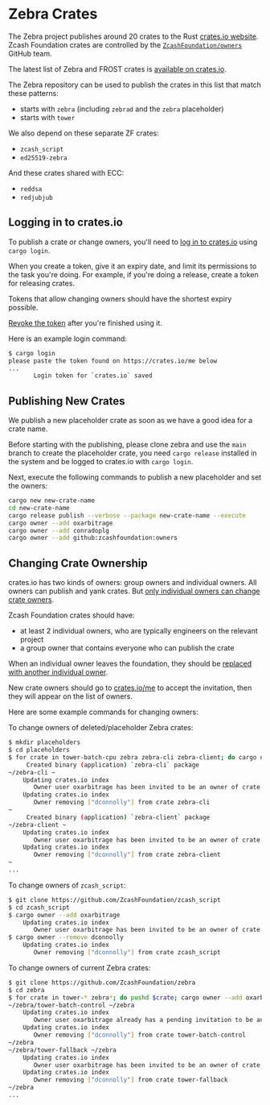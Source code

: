 # Zebra Crates

The Zebra project publishes around 20 crates to the Rust [crates.io website](https://crates.io).
Zcash Foundation crates are controlled by the [`ZcashFoundation/owners`](https://github.com/orgs/ZcashFoundation/teams/owners) GitHub team.

The latest list of Zebra and FROST crates is [available on crates.io](https://crates.io/teams/github:zcashfoundation:owners).

The Zebra repository can be used to publish the crates in this list that match these patterns:
- starts with `zebra` (including `zebrad` and the `zebra` placeholder)
- starts with `tower`

We also depend on these separate ZF crates:
- `zcash_script`
- `ed25519-zebra`

And these crates shared with ECC:
- `reddsa`
- `redjubjub`

## Logging in to crates.io

To publish a crate or change owners, you'll need to [log in to crates.io](https://doc.rust-lang.org/cargo/reference/publishing.html#before-your-first-publish) using `cargo login`.

When you create a token, give it an expiry date, and limit its permissions to the task you're doing. For example, if you're doing a release, create a token for releasing crates.

Tokens that allow changing owners should have the shortest expiry possible.

[Revoke the token](https://crates.io/me) after you're finished using it.

Here is an example login command:
```sh
$ cargo login
please paste the token found on https://crates.io/me below
...
       Login token for `crates.io` saved
```

## Publishing New Crates

We publish a new placeholder crate as soon as we have a good idea for a crate name.

Before starting with the publishing, please clone zebra and use the `main` branch to create the placeholder crate, you need `cargo release` installed in the system and be logged to crates.io with `cargo login`.

Next, execute the following commands to publish a new placeholder and set the owners:
```sh
cargo new new-crate-name
cd new-crate-name
cargo release publish --verbose --package new-crate-name --execute
cargo owner --add oxarbitrage
cargo owner --add conradoplg
cargo owner --add github:zcashfoundation:owners
```

## Changing Crate Ownership

crates.io has two kinds of owners: group owners and individual owners. All owners can publish and yank crates.
But [only individual owners can change crate owners](https://doc.rust-lang.org/cargo/reference/publishing.html#cargo-owner).

Zcash Foundation crates should have:
- at least 2 individual owners, who are typically engineers on the relevant project
- a group owner that contains everyone who can publish the crate

When an individual owner leaves the foundation, they should be [replaced with another individual owner](https://doc.rust-lang.org/cargo/reference/publishing.html#cargo-owner).

New crate owners should go to [crates.io/me](https://crates.io/me) to accept the invitation, then they will appear on the list of owners.

Here are some example commands for changing owners:

To change owners of deleted/placeholder Zebra crates:
```sh
$ mkdir placeholders
$ cd placeholders
$ for crate in tower-batch-cpu zebra zebra-cli zebra-client; do cargo new $crate; pushd $crate; cargo owner --add oxarbitrage; cargo owner --remove dconnolly; popd; done
     Created binary (application) `zebra-cli` package
~/zebra-cli ~
    Updating crates.io index
       Owner user oxarbitrage has been invited to be an owner of crate zebra-cli
    Updating crates.io index
       Owner removing ["dconnolly"] from crate zebra-cli
~
     Created binary (application) `zebra-client` package
~/zebra-client ~
    Updating crates.io index
       Owner user oxarbitrage has been invited to be an owner of crate zebra-client
    Updating crates.io index
       Owner removing ["dconnolly"] from crate zebra-client
~
...
```

To change owners of `zcash_script`:
```sh
$ git clone https://github.com/ZcashFoundation/zcash_script
$ cd zcash_script
$ cargo owner --add oxarbitrage
    Updating crates.io index
       Owner user oxarbitrage has been invited to be an owner of crate zcash_script
$ cargo owner --remove dconnolly
    Updating crates.io index
       Owner removing ["dconnolly"] from crate zcash_script
```

To change owners of current Zebra crates:
```sh
$ git clone https://github.com/ZcashFoundation/zebra
$ cd zebra
$ for crate in tower-* zebra*; do pushd $crate; cargo owner --add oxarbitrage; cargo owner --remove dconnolly; popd; done
~/zebra/tower-batch-control ~/zebra
    Updating crates.io index
       Owner user oxarbitrage already has a pending invitation to be an owner of crate tower-batch-control
    Updating crates.io index
       Owner removing ["dconnolly"] from crate tower-batch-control
~/zebra
~/zebra/tower-fallback ~/zebra
    Updating crates.io index
       Owner user oxarbitrage has been invited to be an owner of crate tower-fallback
    Updating crates.io index
       Owner removing ["dconnolly"] from crate tower-fallback
~/zebra
...
```
